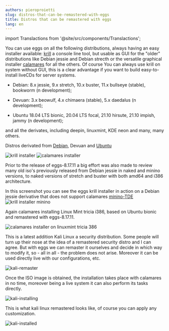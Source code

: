 ```yaml
---
authors: pieroproietti
slug: distros-that-can-be-remastered-with-eggs
title: Distros that can be remastered with eggs
lang: en
---
```

import Translactions from '@site/src/components/Translactions';

<Translactions path="blog/distros-that-can-be-remastered-with-eggs"/>

You can use eggs on all the following distributions, always having an easy installer available: [krill](https://penguins-eggs.net/2021/05/08/krill/) a console line tool, but usable as GUI for the "older" distributions like Debian jessie and Debian strecth or the versatile graphical installer [calamares](https://calamares.io/) for all the others. Of course You can always use krill on system without GUI, this is a clear advantage if you want to build easy-to-install liveCDs for server systems.

* Debian: 8.x jessie, 9.x stretch, 10.x buster, 11.x bullseye (stable), bookworm (n development);

* Devuan: 3.x beowulf, 4.x chimaera (stable), 5.x daedalus (n development);

* Ubuntu 18.04 LTS bionic, 20.04 LTS focal, 21.10 hirsute, 21.10 impish, jammy (n development);

and all the derivates, including deepin, linuxmint, KDE neon and many, many others.

Distros derivated from [Debian](https://distrowatch.com/search.php?basedon=Debian#simple), Devuan and [Ubuntu](https://distrowatch.com/search.php?ostype=All&category=All&origin=All&basedon=Ubuntu+%28LTS%29&notbasedon=None&desktop=All&architecture=All&package=All&rolling=All&isosize=All&netinstall=All&language=All&defaultinit=All&status=Active#simple)

![krill installer](/images/krill-installation.png)
![calamares installer](/images/bookworm.jpg)

Prior to the release of eggs-8.17.11 a big effort was also made to review many old iso's previously released from Debian jessie in naked and minino versions, to naked versions of stretch and buster with both amd64 and i386 architecture.

In this screenshot you can see the eggs krill installer in action on a Debian jessie derivative that does not support calamares [minino-TDE](
https://github.com/aosucas499/minino-TDE)
![krill installer minino](/images/minino.png)

Again calamares installing Linux Mint tricia i386, based on Ubuntu bionic and remastered with eggs-8.17.11.

![calamares installer on linuxmint tricia 386](/images/tricia-2021-10-03.png)

This is a latest addition Kali Linux a security distribution. Some people will turn up their nose at the idea of a remastered security distro and I can agree. But with eggs we can remaster it ourselves and decide in which way to modify it, so - all in all - the problem does not arise. Moreover it can be used directly live with our configurations, etc.

![kali-remaster](/images/kali-remastering.png)

Once the ISO image is obtained, the installation takes place with calamares in no time, moreover being a live system it can also perform its tasks directly.

![kali-installing](/images/kali-installing.png)

This is what kali linux remastered looks like, of course you can apply any customization.

![kali-installed](/images/kali-installed.png)

